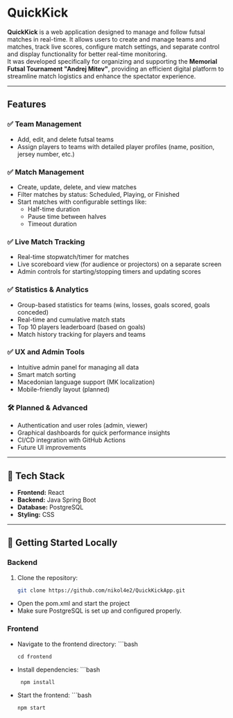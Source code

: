 # QuickKick

**QuickKick** is a web application designed to manage and follow futsal matches in real-time. It allows users to create and manage teams and matches, track live scores, configure match settings, and separate control and display functionality for better real-time monitoring.  
It was developed specifically for organizing and supporting the **Memorial Futsal Tournament "Andrej Mitev"**, providing an efficient digital platform to streamline match logistics and enhance the spectator experience.

---

## Features

### ✅ Team Management
- Add, edit, and delete futsal teams  
- Assign players to teams with detailed player profiles (name, position, jersey number, etc.)

### ✅ Match Management
- Create, update, delete, and view matches  
- Filter matches by status: Scheduled, Playing, or Finished  
- Start matches with configurable settings like:
  - Half-time duration  
  - Pause time between halves  
  - Timeout duration  

### ✅ Live Match Tracking
- Real-time stopwatch/timer for matches  
- Live scoreboard view (for audience or projectors) on a separate screen  
- Admin controls for starting/stopping timers and updating scores  

### ✅ Statistics & Analytics
- Group-based statistics for teams (wins, losses, goals scored, goals conceded)  
- Real-time and cumulative match stats  
- Top 10 players leaderboard (based on goals)  
- Match history tracking for players and teams  

### ✅ UX and Admin Tools
- Intuitive admin panel for managing all data  
- Smart match sorting 
- Macedonian language support (MK localization)  
- Mobile-friendly layout (planned)  

### 🛠️ Planned & Advanced
- Authentication and user roles (admin, viewer)  
- Graphical dashboards for quick performance insights  
- CI/CD integration with GitHub Actions  
- Future UI improvements  

---

## 🧱 Tech Stack

- **Frontend:** React  
- **Backend:** Java Spring Boot  
- **Database:** PostgreSQL  
- **Styling:** CSS  

---

## 🚀 Getting Started Locally

### Backend

1. Clone the repository:  
   ```bash
   git clone https://github.com/nikol4e2/QuickKickApp.git
   
  - Open the pom.xml and start the project
  - Make sure PostgreSQL is set up and configured properly.

### Frontend


 - Navigate to the frontend directory: ```bash

       cd frontend
 - Install dependencies: ```bash

        npm install
 - Start the frontend: ```bash

       npm start
